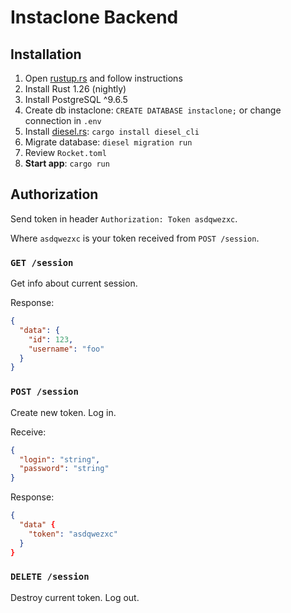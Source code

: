# Instaclone Backend

## Installation

1. Open [rustup.rs](https://rustup.rs) and follow instructions
2. Install Rust 1.26 (nightly)
3. Install PostgreSQL ^9.6.5
4. Create db instaclone: `CREATE DATABASE instaclone;` or change connection in `.env`
5. Install [diesel.rs](http://diesel.rs): `cargo install diesel_cli`
6. Migrate database: `diesel migration run`
7. Review `Rocket.toml`
8. **Start app**: `cargo run`


## Authorization

Send token in header `Authorization: Token asdqwezxc`.

Where `asdqwezxc` is your token received from `POST /session`.

### `GET /session`

Get info about current session.

Response:

```json
{
  "data": {
    "id": 123,
    "username": "foo"
  }
}
```

### `POST /session`

Create new token. Log in.

Receive:

```json
{
  "login": "string",
  "password": "string"
}
```

Response:

```json
{
  "data" {
    "token": "asdqwezxc"
  }
}
```

### `DELETE /session`

Destroy current token. Log out.
